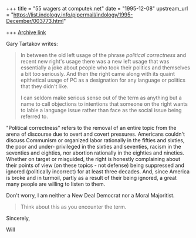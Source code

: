 +++
title = "55 wagers at computek.net"
date = "1995-12-08"
upstream_url = "https://list.indology.info/pipermail/indology/1995-December/003773.html"

+++
[Archive link](https://list.indology.info/pipermail/indology/1995-December/003773.html)

Gary Tartakov writes:

>In between the old left usage of the phrase *political correctness* and
>recent new right's usage there was a new left usage that was essentially
>a joke about people who took their politics and themselves a bit too
>seriously.  And then the right came along with its quaint epithetical
>usage of PC as a designation for any language or politics that they didn't
>like.
>
>I can seldom make serious sense out of the term as anything but a name
>to call objections to intentions that someone on the right wants to lable
>a language issue rather than face as the social issue being referred to.

"Political correctness" refers to the removal of an entire topic from the
arena of discourse due to overt and covert pressures. Americans couldn't discuss
Communism or organized labor rationally in the fifties and sixties, the
poor and under-
privileged in the sixties and seventies, racism in the seventies and eighties,
nor abortion rationally in the eighties and nineties. Whether on target or
misguided, the right is honestly complaining about their points of view (on
these topics - not defense) being suppressed and ignored (politically incorrect)
for at least three decades. And, since America is broke and in turmoil, partly
as a result of their being ignored, a great many people are willing to
listen to them.

Don't worry, I am neither a New Deal Democrat nor a Moral Majoritist.

>Think about this as you encounter the term.

Sincerely,

Will







